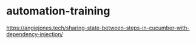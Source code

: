 # automation-training

https://angiejones.tech/sharing-state-between-steps-in-cucumber-with-dependency-injection/
